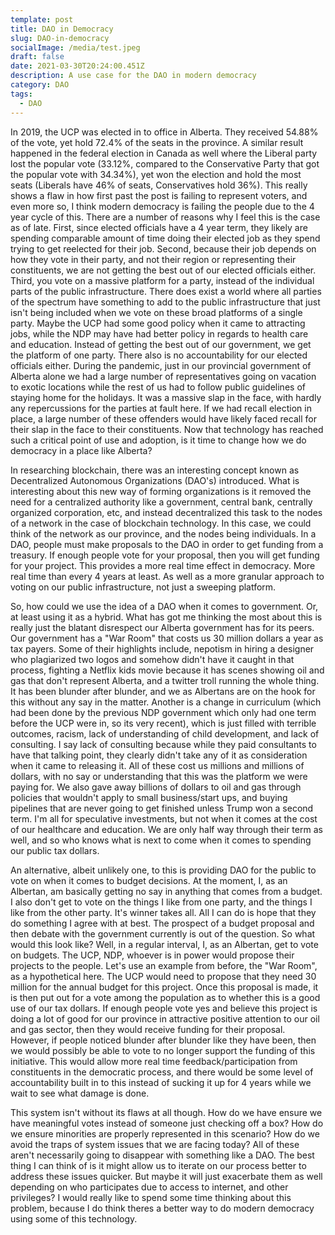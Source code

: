 ```yaml
---
template: post
title: DAO in Democracy
slug: DAO-in-democracy
socialImage: /media/test.jpeg
draft: false
date: 2021-03-30T20:24:00.451Z
description: A use case for the DAO in modern democracy
category: DAO
tags:
  - DAO
---
```

In 2019, the UCP was elected in to office in Alberta. They received 54.88% of the vote, yet hold 72.4% of the seats in the province. A similar result happened in the federal election in Canada as well where the Liberal party lost the popular vote (33.12%, compared to the Conservative Party that got the popular vote with 34.34%), yet won the election and hold the most seats (Liberals have 46% of seats, Conservatives hold 36%). This really shows a flaw in how first past the post is failing to represent voters, and even more so, I think modern democracy is failing the people due to the 4 year cycle of this. There are a number of reasons why I feel this is the case as of late. First, since elected officials have a 4 year term, they likely are spending comparable amount of time doing their elected job as they spend trying to get reelected for their job. Second, because their job depends on how they vote in their party, and not their region or representing their constituents, we are not getting the best out of our elected officials either. Third, you vote on a massive platform for a party, instead of the individual parts of the public infrastructure. There does exist a world where all parties of the spectrum have something to add to the public infrastructure that just isn't being included when we vote on these broad platforms of a single party. Maybe the UCP had some good policy when it came to attracting jobs, while the NDP may have had better policy in regards to health care and education. Instead of getting the best out of our government, we get the platform of one party. There also is no accountability for our elected officials either. During the pandemic, just in our provincial government of Alberta alone we had a large number of representatives going on vacation to exotic locations while the rest of us had to follow public guidelines of staying home for the holidays. It was a massive slap in the face, with hardly any repercussions for the parties at fault here. If we had recall election in place, a large number of these offenders would have likely faced recall for their slap in the face to their constituents. Now that technology has reached such a critical point of use and adoption, is it time to change how we do democracy in a place like Alberta?

In researching blockchain, there was an interesting concept known as Decentralized Autonomous Organizations (DAO's) introduced. What is interesting about this new way of forming organizations is it removed the need for a centralized authority like a government, central bank, centrally organized corporation, etc, and instead decentralized this task to the nodes of a network in the case of blockchain technology. In this case, we could think of the network as our province, and the nodes being individuals. In a DAO, people must make proposals to the DAO in order to get funding from a treasury. If enough people vote for your proposal, then you will get funding for your project. This provides a more real time effect in democracy. More real time than every 4 years at least. As well as a more granular approach to voting on our public infrastructure, not just a sweeping platform.

So, how could we use the idea of a DAO when it comes to government. Or, at least using it as a hybrid. What has got me thinking the most about this is really just the blatant disrespect our Alberta government has for its peers. Our government has a "War Room" that costs us 30 million dollars a year as tax payers. Some of their highlights include, nepotism in hiring a designer who plagiarized two logos and somehow didn't have it caught in that process, fighting a Netflix kids movie because it has scenes showing oil and gas that don't represent Alberta, and a twitter troll running the whole thing. It has been blunder after blunder, and we as Albertans are on the hook for this without any say in the matter. Another is a change in curriculum (which had been done by the previous NDP government which only had one term before the UCP were in, so its very recent), which is just filled with terrible outcomes, racism, lack of understanding of child development, and lack of consulting. I say lack of consulting because while they paid consultants to have that talking point, they clearly didn't take any of it as consideration when it came to releasing it. All of these cost us millions and millions of dollars, with no say or understanding that this was the platform we were paying for. We also gave away billions of dollars to oil and gas through policies that wouldn't apply to small business/start ups, and buying pipelines that are never going to get finished unless Trump won a second term. I'm all for speculative investments, but not when it comes at the cost of our healthcare and education. We are only half way through their term as well, and so who knows what is next to come when it comes to spending our public tax dollars.

An alternative, albeit unlikely one, to this is providing DAO for the public to vote on when it comes to budget decisions. At the moment, I, as an Albertan, am basically getting no say in anything that comes from a budget. I also don't get to vote on the things I like from one party, and the things I like from the other party. It's winner takes all. All I can do is hope that they do something I agree with at best. The prospect of a budget proposal and then debate with the government currently is out of the question. So what would this look like? Well, in a regular interval, I, as an Albertan, get to vote on budgets. The UCP, NDP, whoever is in power would propose their projects to the people. Let's use an example from before, the "War Room", as a hypothetical here. The UCP would need to propose that they need 30 million for the annual budget for this project. Once this proposal is made, it is then put out for a vote among the population as to whether this is a good use of our tax dollars. If enough people vote yes and believe this project is doing a lot of good for our province in attractive positive attention to our oil and gas sector, then they would receive funding for their proposal. However, if people noticed blunder after blunder like they have been, then we would possibly be able to vote to no longer support the funding of this initiative. This would allow more real time feedback/participation from constituents in the democratic process, and there would be some level of accountability built in to this instead of sucking it up for 4 years while we wait to see what damage is done. 

This system isn't without its flaws at all though. How do we have ensure we have meaningful votes instead of someone just checking off a box? How do we ensure minorities are properly represented in this scenario? How do we avoid the traps of system issues that we are facing today? All of these aren't necessarily going to disappear with something like a DAO. The best thing I can think of is it might allow us to iterate on our process better to address these issues quicker. But maybe it will just exacerbate them as well depending on who participates due to access to internet, and other privileges? I would really like to spend some time thinking about this problem, because I do think theres a better way to do modern democracy using some of this technology.